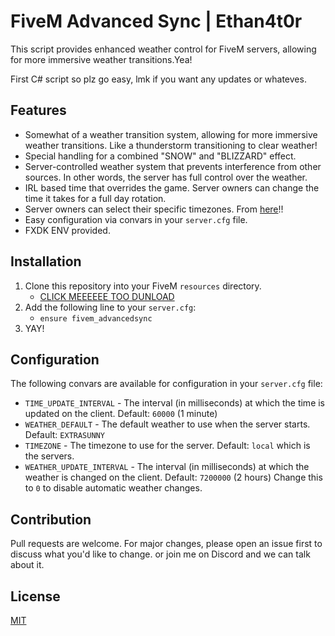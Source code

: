 # FiveM Advanced Sync | Ethan4t0r

This script provides enhanced weather control for FiveM servers, allowing for more immersive weather transitions.Yea!

First C# script so plz go easy, lmk if you want any updates or whateves.

## Features

- Somewhat of a weather transition system, allowing for more immersive weather transitions. Like a thunderstorm transitioning to clear weather!
- Special handling for a combined "SNOW" and "BLIZZARD" effect.
- Server-controlled weather system that prevents interference from other sources. In other words, the server has full control over the weather.
- IRL based time that overrides the game. Server owners can change the time it takes for a full day rotation.
- Server owners can select their specific timezones. From [here](https://learn.microsoft.com/en-us/windows-hardware/manufacture/desktop/default-time-zones?view=windows-11)!!
- Easy configuration via convars in your `server.cfg` file.
- FXDK ENV provided.

## Installation

1. Clone this repository into your FiveM `resources` directory.
   - [CLICK MEEEEEE TOO DUNLOAD](https://github.com/ethanfs20/fivem_advancedsync)
2. Add the following line to your `server.cfg`:
   - `ensure fivem_advancedsync`
3. YAY!

## Configuration

The following convars are available for configuration in your `server.cfg` file:

- `TIME_UPDATE_INTERVAL` - The interval (in milliseconds) at which the time is updated on the client. Default: `60000` (1 minute)
- `WEATHER_DEFAULT` - The default weather to use when the server starts. Default: `EXTRASUNNY`
- `TIMEZONE` - The timezone to use for the server. Default: `local` which is the servers.
- `WEATHER_UPDATE_INTERVAL` - The interval (in milliseconds) at which the weather is changed on the client. Default: `7200000` (2 hours) Change this to `0` to disable automatic weather changes.


## Contribution

Pull requests are welcome. For major changes, please open an issue first to discuss what you'd like to change. or join me on Discord and we can talk about it.

## License

[MIT](https://choosealicense.com/licenses/mit/)